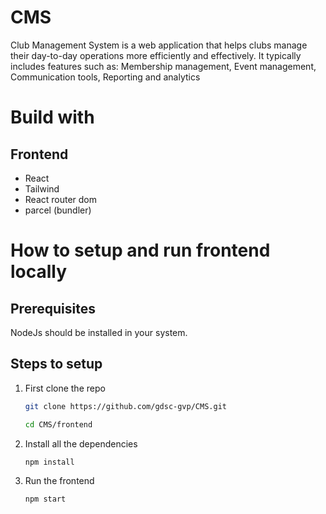 # CMS
Club Management System is a web application that helps clubs manage their day-to-day operations more efficiently and effectively. It typically includes features such as:  Membership management, Event management, Communication tools, Reporting and analytics


# Build with

## Frontend
- React
- Tailwind
- React router dom
- parcel (bundler)


# How to setup and run frontend locally

## Prerequisites

NodeJs should be installed in your system.

## Steps to setup

1. First clone the repo

   ```sh
   git clone https://github.com/gdsc-gvp/CMS.git
   ```
   ```sh
   cd CMS/frontend
   ```
2. Install all the dependencies

   ```sh
   npm install
   ```
3. Run the frontend

   ```sh
   npm start
   ```
